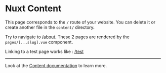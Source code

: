 # Nuxt Content

This page corresponds to the `/` route of your website. You can delete it or create another file in the `content/` directory.

Try to navigate to [/about](/about). These 2 pages are rendered by the `pages/[...slug].vue` component.

Linking to a test page works like :  [/test](/test)

---

Look at the [Content documentation](https://content.nuxtjs.org/) to learn more.

